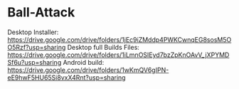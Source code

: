 # Ball-Attack
Desktop Installer: https://drive.google.com/drive/folders/1jEc9iZMddp4PWKCwnqEG8sosM5OO5Rzf?usp=sharing
Desktop full Builds Files: https://drive.google.com/drive/folders/1iLmnOSIEyd7bzZpKnOAvV_jXPYMDSf6u?usp=sharing
Android build: https://drive.google.com/drive/folders/1wKmQV6gIPN-eE9hwF5HU65Si8vxX4Rnt?usp=sharing
